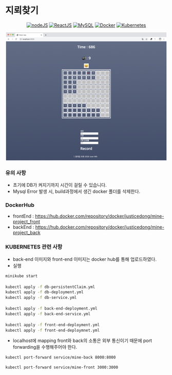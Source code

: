 # 지뢰찾기 

<div align="center">

[![nodeJS](https://img.shields.io/badge/nodeJS-13.14.0-brightgreen)](https://nodejs.org/en/blog/release/v13.14.0/)
[![ReactJS](https://img.shields.io/badge/ReactJS-16.13.1-green)](https://github.com/facebook/react/blob/master/CHANGELOG.md#16131-march-19-2020)
[![MySQL](https://img.shields.io/badge/MySQL-5.7.10-orange)](https://dev.mysql.com/doc/relnotes/mysql/5.7/en/news-5-7-10.html)
[![Docker](https://img.shields.io/badge/Docker-19.03.8-blue)](https://docs.docker.com/engine/release-notes/)
[![Kubernetes](https://img.shields.io/badge/Kubernetes-1.16.5-lightgrey)](https://kubernetes.io/blog/2019/09/18/kubernetes-1-16-release-announcement/)

</div>

<p align="center">
<img src='./screenShot.png' width="500px">
</p>


### 유의 사항

- 초기에 DB가 켜지기까지 시간이 걸릴 수 있습니다.
- Mysql Error 발생 시, build과정에서 생긴 docker 폴더를 삭제한다.

### DockerHub
- frontEnd : https://hub.docker.com/repository/docker/justicedong/mine-project_front
- backEnd : https://hub.docker.com/repository/docker/justicedong/mine-project_back 


### KUBERNETES 관련 사항
- back-end 이미지와 front-end 이미지는 docker hub를 통해 업로드하였다.
- 실행

```bash
minikube start

kubectl apply -f db-persistentClaim.yml
kubectl apply -f db-deployment.yml
kubectl apply -f db-service.yml

kubectl apply -f back-end-deployment.yml
kubectl apply -f back-end-service.yml

kubectl apply -f front-end-deployment.yml
kubectl apply -f front-end-deploymnet.yml
```

- localhost에 mapping
front와 back의 소통은 외부 통신이기 때문에 port forwarding을 수행해주어야 한다.

```bash
kubectl port-forward service/mine-back 8000:8000
```

```bash
kubectl port-forward service/mine-front 3000:3000
```

